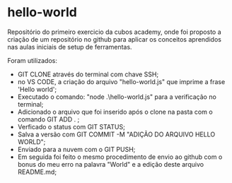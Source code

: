 # hello-world

Repositório do primeiro exercicio da cubos academy, onde foi proposto a criação de um repositório no github para aplicar os conceitos aprendidos nas aulas iniciais de setup de ferramentas.

Foram utilizados:

- GIT CLONE através do terminal com chave SSH;
- no VS CODE, a criação do arquivo "hello-world.js" que imprime a frase 'Hello world';
- Executado o comando: "node .\hello-world.js" para a verificação no terminal;
- Adicionado o arquivo que foi inserido após o clone na pasta com o comando GIT ADD . ;
- Verficado o status com GIT STATUS;
- Salva a versão com GIT COMMIT -M "ADIÇÃO DO ARQUIVO HELLO WORLD";
- Enviado para a nuvem com o GIT PUSH;
- Em seguida foi feito o mesmo procedimento de envio ao github com o bonus do meu erro na palavra "World" e a edição deste arquivo README.md;
